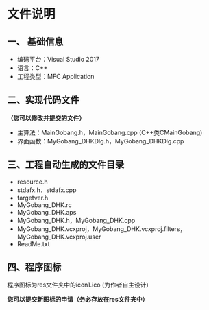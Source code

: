 # 文件说明
## 一、 基础信息
- 编码平台：Visual Studio 2017
- 语言：C++
- 工程类型：MFC Application
## 二、实现代码文件
**（您可以修改并提交的文件）**
- 主算法：MainGobang.h，MainGobang.cpp (C++类CMainGobang)
- 界面函数：MyGobang_DHKDlg.h，MyGobang_DHKDlg.cpp
## 三、工程自动生成的文件目录
- resource.h
- stdafx.h，stdafx.cpp
- targetver.h
- MyGobang_DHK.rc
- MyGobang_DHK.aps
- MyGobang_DHK.h，MyGobang_DHK.cpp
- MyGobang_DHK.vcxproj，MyGobang_DHK.vcxproj.filters，MyGobang_DHK.vcxproj.user
- ReadMe.txt
## 四、程序图标
程序图标为res文件夹中的icon1.ico (为作者自主设计)

**您可以提交新图标的申请（务必存放在res文件夹中）**
